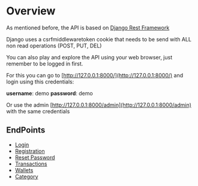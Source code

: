 # Overview

As mentioned before, the API is based on [Django Rest Framework](http://www.django-rest-framework.org/)

Django uses a csrfmiddlewaretoken cookie that needs to be send with ALL non read operations (POST, PUT, DEL)

You can also play and explore the API using your web browser, just remember to be logged in first.

For this you can go to [http://127.0.0.1:8000/](http://127.0.0.1:8000/) and login using this credentials:

**username**: demo
**password**: demo

Or use the admin [http://127.0.0.1:8000/admin](http://127.0.0.1:8000/admin) with the same credentials

## EndPoints

* [Login](api-login.md)
* [Registration](api-registration.md)
* [Reset Password](api-reset-password.md)
* [Transactions](api-transactions.md)
* [Wallets](api-wallets.md)
* [Category](api-category.md)
